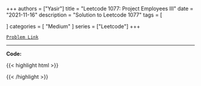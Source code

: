 
+++
authors = ["Yasir"]
title = "Leetcode 1077: Project Employees III"
date = "2021-11-16"
description = "Solution to Leetcode 1077"
tags = [
    
]
categories = [
    "Medium"
]
series = ["Leetcode"]
+++



[`Problem Link`](https://leetcode.com/problems/project-employees-iii/description/)

---

**Code:**

{{< highlight html >}}

{{< /highlight >}}

